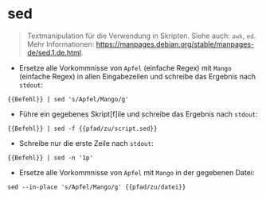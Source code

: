 # sed

> Textmanipulation für die Verwendung in Skripten.
> Siehe auch: `awk`, `ed`.
> Mehr Informationen: <https://manpages.debian.org/stable/manpages-de/sed.1.de.html>.

- Ersetze alle Vorkommnisse von `Apfel` (einfache Regex) mit `Mango` (einfache Regex) in allen Eingabezeilen und schreibe das Ergebnis nach `stdout`:

`{{Befehl}} | sed 's/Apfel/Mango/g'`

- Führe ein gegebenes Skript[f]ile und schreibe das Ergebnis nach `stdout`:

`{{Befehl}} | sed -f {{pfad/zu/script.sed}}`

- Schreibe nur die erste Zeile nach `stdout`:

`{{Befehl}} | sed -n '1p'`

- Ersetze alle Vorkommnisse von `Apfel` mit `Mango` in der gegebenen Datei:

`sed --in-place 's/Apfel/Mango/g' {{pfad/zu/datei}}`
